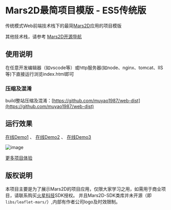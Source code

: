 # Mars2D最简项目模版 - ES5传统版
 传统模式Web前端技术栈下的最简[Mars2D](http://leaflet.marsgis.cn)应用的项目模版
   
 其他技术栈，请参考 [Mars2D开源导航](https://github.com/marsgis/MarsGIS-for-Leaflet)
 
 

## 使用说明
 在任意开发编辑器（如vscode等）或http服务器(如node、nginx、tomcat、IIS等)下直接运行浏览index.html即可

### 压缩及混淆
 build整站压缩及混淆：[https://github.com/muyao1987/web-dist](https://github.com/muyao1987/web-dist)


## 运行效果
 [在线Demo1](http://leaflet.marsgis.cn/project/simple-es5/index.html) 、
 [在线Demo2](http://leaflet.marsgis.cn/project/simple-es5/index.html?config=config/gcj.json)  、
 [在线Demo3](http://leaflet.marsgis.cn/project/simple-es5/index.html?config=config/baidu.json) 

 ![image](http://leaflet.marsgis.cn/project/img/simple-es5.jpg)
 
 [更多项目体验](http://leaflet.marsgis.cn/project.html)

 
## 版权说明
  本项目主要是为了展示Mars2D的项目应用，仅限大家学习之用，如需用于商业项目，请联系购买[火星科技](http://leaflet.marsgis.cn)SDK授权。
  并且Mars2D-SDK类库并未开源（即`libs/leaflet-mars/`）,内部有作者公司logo及时效限制。